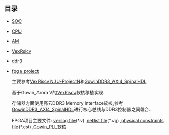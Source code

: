 ## 目录
- [SOC](soc/soc.md)
- [CPU](cpu/cpu.md)
- [AM](abstract-machine/AM.md)
- [VexRsicv](VexRsicv/VexRsicv.md)
- [ddr3](ddr3/ddr3.md)
- [fpga_project](fpga_project/fpga_project.md)

  主要参考[VexRiscv](https://github.com/SpinalHDL/VexRiscv),[NJU-ProjectN](https://github.com/NJU-ProjectN/abstract-machine)和[GowinDDR3_AXI4_SpinalHDL](https://github.com/PaserTech-Hardware/GowinDDR3_AXI4_SpinalHDL.git)
  
  基于Gowin_Arora V的[VexRiscv](https://github.com/SpinalHDL/VexRiscv)软核移植实现.

  存储器方面使用高云DDR3 Memory Interface软核,参考[GowinDDR3_AXI4_SpinalHDL](https://github.com/PaserTech-Hardware/GowinDDR3_AXI4_SpinalHDL.git)进行核心总线与DDR3控制器之间耦合.

  FPGA项目主要文件: [verilog file](fpga_project/src)(\*.v)
  ,[netlist file](fpga_project/impl/gwsynthesis)(\*.vg)
  ,[physical constraints file](fpga_project/src)(\*.cst)
  ,[Gowin_PLL软核](https://github.com/shaw-wu/VEXRSICV/tree/main/fpga_projiect/src/gowin_pll)
